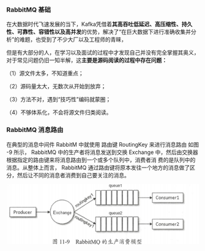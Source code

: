 ### RabbitMQ 基础



在大数据时代飞速发展的当下，Kafka凭借着**其高吞吐低延迟、高压缩性、持久性、可靠性、容错性以及高并发**的优势，解决了“在巨大数据下进行准确收集并分析”的难题，也受到了不少大厂以及工程师的青睐，

但是有大部分的人，在学习以及面试的过程中才发现自己并没有完全掌握其奥义，对于常见问题仍旧一知半解，这**主要是源码阅读的过程中存在问题：**

 （1）源文件太多，不知道重点；

 （2）源码量太大，无数次从开始到放弃；

 （3）方法不对，遇到“技巧性”编码就蒙圈；

 （4）不够体系化，不会将源文件归类阅读。



### RabbitMQ 消息路由

在典型的消息中间件 RabbitM 中就使用 路由键 RoutingKey 来进行消息路由 如图 -9 所示， RabbitMQ 中的生产者将消息发送到交换 Exchange 中，然后由交换器根据指定的路由键来将消息路由到一个或多个队列中，消费者消 费的是队列中的消息。从整体上而言， RabbitMQ 通过路由键将原本发往一个地方的消息做了区 分，然后让不同的消息者消费到自己要关注的消息。

![1608777863356](assets/1608777863356.png) 

